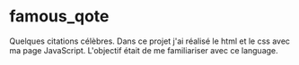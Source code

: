 # famous_qote
Quelques citations célèbres.
Dans ce projet j'ai réalisé le html et le css avec ma page JavaScript.
L'objectif était de me familiariser avec ce language.


